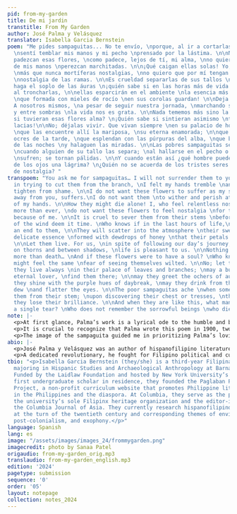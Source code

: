 ```yaml
---
pid: from-my-garden
title: De mi jardin
transtitle: From My Garden
author: José Palma y Velásquez
translator: Isabella Garcia Bernstein
poem: "Me pides sampaguitas... No te envío, \nporque, al ir a cortarlas de la rama,
  \nsentí temblar mis manos y mi pecho \nprensado por la lástima. \n\nNo quiero que
  padezcan esas flores, \ncomo padece, lejos de tí, mi alma, \nno quiero que al contacto
  de mis manos \nperezcan marchitadas. \n\n¡Qué caigan ellas solas! Yo, que siento
  \nmás que nunca mortíferas nostalgias, \nno quiero que por mí tengan las flores
  \nnostalgia de las ramas. \n\nEs crueldad separarlas de sus tallos \nantes que lo
  haga el soplo de las áuras \n¡quién sabe si en las horas más de vida \nque se irán
  al troncharlas, \n\nellas esparcirán en el ambiente \nla esencia más sabrosa y delicada
  \nque formada con mieles de rocío \nen sus corolas guardan! \n\nDeja que vivan.
  A nosotros mismos, \na pesar de seguir nuestra jornada, \nmarchando sobre espinas
  y entre sombras \nla vida nos es grata. \n\nNada tememos más sino la muerte... \n¿Y
  si tuvieran esas flores alma? \n¡Quién sabe si sintieran asimismo \ntemor de verse
  lacias!\n\nNo; déjalas vivir. Que vivan siempre \nen su palacio de hojas y de ramas;
  \nque las encuentre allí la mariposa, \nsu eterna enamorada; \n\nque saluden los
  ocres de la tarde, \nque esplendan con las púrpuras del alba, \nque beban del rocío
  de las noches \ny halaguen las miradas. \n\nLas pobres sampaguitas se resienten
  \ncuando alguien de su tallo las separa; \nal hallarse en el pecho o en las trenzas,
  \nsufren; se tornan pálidas. \n\nY cuando están así ¿qué hombre puede \ncontener
  de los ojos una lágrima? \n¿Quién no se acuerda de los tristes seres \nque mueren
  de nostalgia? "
transpoem: "You ask me for sampaguitas… I will not surrender them to you\nbecause,
  in trying to cut them from the branch, \nI felt my hands tremble \nand my chest
  tighten from shame. \n\nI do not want these flowers to suffer as my soul, \nfar
  away from you, suffers.\nI do not want them \nto wither and perish at the touch
  of my hands. \n\nHow they might die alone! I, who feel relentless nostalgia \nnow
  more than ever, \ndo not want these flowers to feel nostalgia \nfor their branches
  because of me. \n\nIt is cruel to sever them from their stems \nbefore the spirits
  of the wind deem it time. \nWho knows if in the last hours of life,\nthey will put
  an end to them, \n\nThey will scatter into the atmosphere \ntheir sweetest and most
  delicate essence \nformed with dewdrops of honey \nthat their petals earnestly protect!
  \n\nLet them live. For us, \nin spite of following our day’s journey, \nmarching
  on thorns and between shadows, \nlife is pleasant to us. \n\nNothing frightens us
  more than death… \nAnd if these flowers were to have a soul? \nWho knows if they
  might feel the same \nfear of seeing themselves wilted. \n\nNo; let them live. May
  they live always \nin their palace of leaves and branches; \nmay a butterfly, their
  eternal lover, \nfind them there; \n\nmay they greet the ochers of autumn, \nmay
  they shine with the purple hues of daybreak, \nmay they drink from the nighttime
  dew \nand flatter the eyes. \n\nThe poor sampaguitas ache \nwhen someone plucks
  them from their stem; \nupon discovering their chest or tresses, \nthey suffer;
  they lose their brilliance. \n\nAnd when they are like this, what man can \ncontain
  a single tear? \nWho does not remember the sorrowful beings \nwho die of nostalgia? "
note: |-
  <p>At first glance, Palma’s work is a lyrical ode to the humble and beautiful sampaguita flower, which is a national symbol of the Philippines. The sampaguita, derived from the Filipino phrase <em>sumpa kita</em> or “I promise you,” symbolizes innocence, loyalty, and hope. Bearing this symbolism in mind, I also focused on Palma’s political views during the movement for Philippine independence. Knowing Filipinos’ struggle for autonomy largely shaped how I chose to translate this poem. Just as the author spoke about nostalgia for one’s homeland, I used my memories from my grandparents’ home in the Philippines to determine the word choice and tone of my translation.</p>
  <p>It is crucial to recognize that Palma wrote this poem in 1900, two years after the United States began its occupation of the country, following the Spanish-American War and the Philippine Revolution. Considering his political motives and occupation as a soldier, I was very deliberate about how I wanted to translate the introductory line of the first stanza: “me pides sampaguitas…no te envío”. In Spanish <em>enviar</em> elicits a passive image of sending the flowers without a fight. However, I took <em>enviar</em> to mean “surrender.” Placing more value on the flowers and their agency, I translated the line as: “You ask me for sampaguita flowers…I will not surrender them to you.” This word choice highlights the struggle for land ownership and portrays Filipinos as strong, moral, and heroic like Palma might have intended.</p>
  <p>The image of the sampaguita guided me in prioritizing Palma’s loving and protective tone over any particular rhyme scheme. To conserve the poem’s emotion, I adapted some of the descriptions in English. I translated <em>sabrosa</em> in the fifth stanza as “sweet” and “se tornan pálida” in the tenth stanza as “they lose their brilliance” to signify that the white flowers lose their vividness once they are picked from the branches. Throughout my translation process, the connection between sampaguitas and Filipinos became increasingly clearer. After many drafts of attempting to see the flowers as an extension of humanity (beyond personification), I chose my diction based on how I would write an obituary for a human being. The flowers are not simply plucked from their stem but violently stolen and killed by imperial powers: “que se irán al troncharlas” – “they will put an end to them.”</p>
abio: |-
  <p>José Palma y Velásquez was an author of hispanofilipino literature born in Manila, Philippines in 1876 under Spanish colonial rule. He was the younger brother of acclaimed senator, journalist, and scholar Rafael Palma. The two brothers collaborated extensively in Philippine revolutionary journalism. In fact, it was in journalism where José Palma’s work began. As a staff writer for <em>La Independencia</em>, one of the most notable newspapers published at the time of the Philippine Revolution, he debuted his poem “Filipinas” which are the lyrics to the country’s national anthem. This work has been translated into various Filipino languages and English.</p>
  <p>A dedicated revolutionary, he fought for Filipino political and cultural autonomy during the Spanish-American War. As a soldier of the Katipunan (a group of Filipino nationalists who advocated for armed resistance against the Spanish government), he advocated for independence against the Americans. Inspired by the natural beauty of the Philippine landscape, particularly flora, he wrote poems and music to raise morale and bring awareness to the resilience of Filipino people. Under pseudonyms, he shared these works in publications like <em>El Renacimiento, La Patria</em>, and <em>La Moda Filipina</em>. He died tragically young in 1903, at the age of twenty-six.</p>
tbio: "<p>Isabella Garcia Bernstein (they/she) is a third-year Filipina-American student
  majoring in Hispanic Studies and Archaeological Anthropology at Barnard College.
  Funded by the Laidlaw Foundation and hosted by New York University’s KJCC as the
  first undergraduate scholar in residence, they founded the Paglaban Pilipino Literature
  Project, a non-profit curriculum website that promotes Philippine literature produced
  in the Philippines and the diaspora. At Columbia, they serve as the president of
  the university’s sole Filipinx heritage organization and the editor-in-chief for
  the Columbia Journal of Asia. They currently research hispanofilipino literature
  at the turn of the twentieth century and corresponding themes of environmental personhood,
  post-colonialism, and exophony.</p>"
language: Spanish
lang: es
image: "/assets/images/images_24/frommygarden.png"
imagecredit: photo by Sanaa Patel
origaudio: from-my-garden_orig.mp3
translaudio: from-my-garden_english.mp3
edition: '2024'
pagetype: submission
sequence: '0'
order: '05'
layout: notepage
collection: notes_2024
---
```

